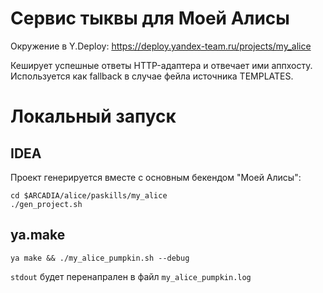 # Сервис тыквы для Моей Алисы

Окружение в Y.Deploy: https://deploy.yandex-team.ru/projects/my_alice

Кеширует успешные ответы HTTP-адаптера и отвечает ими аппхосту.
Используется как fallback в случае фейла источника TEMPLATES.

# Локальный запуск

## IDEA

Проект генерируется вместе с основным бекендом "Моей Алисы":
```
cd $ARCADIA/alice/paskills/my_alice
./gen_project.sh
```

## ya.make

```shell script
ya make && ./my_alice_pumpkin.sh --debug
```

`stdout` будет перенапрален в файл `my_alice_pumpkin.log`
